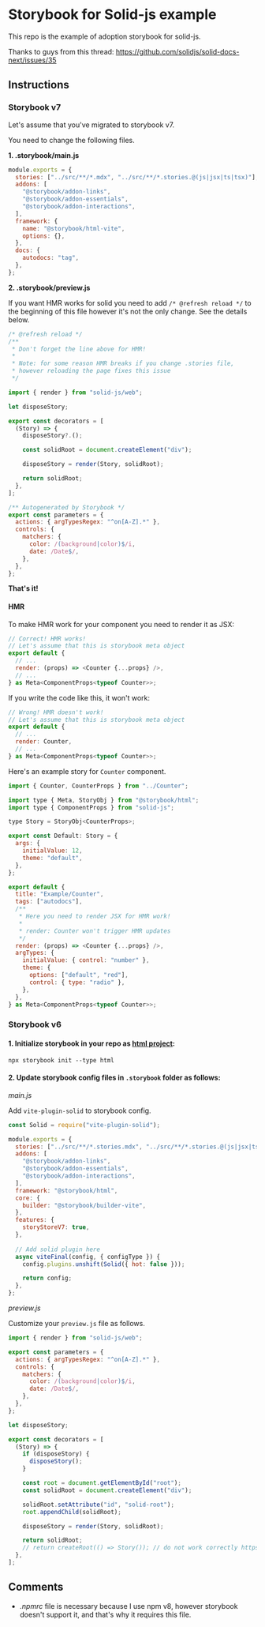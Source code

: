 # Storybook for Solid-js example

This repo is the example of adoption storybook for solid-js.

Thanks to guys from this thread: https://github.com/solidjs/solid-docs-next/issues/35

## Instructions

### Storybook v7

Let's assume that you've migrated to storybook v7.

You need to change the following files.

**1. .storybook/main.js**

```js
module.exports = {
  stories: ["../src/**/*.mdx", "../src/**/*.stories.@(js|jsx|ts|tsx)"],
  addons: [
    "@storybook/addon-links",
    "@storybook/addon-essentials",
    "@storybook/addon-interactions",
  ],
  framework: {
    name: "@storybook/html-vite",
    options: {},
  },
  docs: {
    autodocs: "tag",
  },
};
```

**2. .storybook/preview.js**

If you want HMR works for solid you need to add `/* @refresh reload */` to the beginning of this file however it's not the only change.
See the details below.

```js
/* @refresh reload */
/**
 * Don't forget the line above for HMR!
 * 
 * Note: for some reason HMR breaks if you change .stories file,
 * however reloading the page fixes this issue
 */ 

import { render } from "solid-js/web";

let disposeStory;

export const decorators = [
  (Story) => {
    disposeStory?.();

    const solidRoot = document.createElement("div");

    disposeStory = render(Story, solidRoot);

    return solidRoot;
  },
];

/** Autogenerated by Storybook */
export const parameters = {
  actions: { argTypesRegex: "^on[A-Z].*" },
  controls: {
    matchers: {
      color: /(background|color)$/i,
      date: /Date$/,
    },
  },
};

```

**That's it!**

#### HMR

To make HMR work for your component you need to render it as JSX:

```js
// Correct! HMR works!
// Let's assume that this is storybook meta object
export default {
  // ...
  render: (props) => <Counter {...props} />,
  // ...
} as Meta<ComponentProps<typeof Counter>>;
```

If you write the code like this, it won't work:

```js
// Wrong! HMR doesn't work!
// Let's assume that this is storybook meta object
export default {
  // ...
  render: Counter,
  // ...
} as Meta<ComponentProps<typeof Counter>>;
```

Here's an example story for `Counter` component.

```js
import { Counter, CounterProps } from "../Counter";

import type { Meta, StoryObj } from "@storybook/html";
import type { ComponentProps } from "solid-js";

type Story = StoryObj<CounterProps>;

export const Default: Story = {
  args: {
    initialValue: 12,
    theme: "default",
  },
};

export default {
  title: "Example/Counter",
  tags: ["autodocs"],
  /**
   * Here you need to render JSX for HMR work!
   *
   * render: Counter won't trigger HMR updates
   */
  render: (props) => <Counter {...props} />,
  argTypes: {
    initialValue: { control: "number" },
    theme: {
      options: ["default", "red"],
      control: { type: "radio" },
    },
  },
} as Meta<ComponentProps<typeof Counter>>;

```

### Storybook v6

#### 1. Initialize storybook in your repo as [html project](https://storybook.js.org/docs/html/get-started/install):

```
npx storybook init --type html
```

#### 2. Update storybook config files in `.storybook` folder as follows:

*main.js*

Add `vite-plugin-solid` to storybook config. 
```js
const Solid = require("vite-plugin-solid");

module.exports = {
  stories: ["../src/**/*.stories.mdx", "../src/**/*.stories.@(js|jsx|ts|tsx)"],
  addons: [
    "@storybook/addon-links",
    "@storybook/addon-essentials",
    "@storybook/addon-interactions",
  ],
  framework: "@storybook/html",
  core: {
    builder: "@storybook/builder-vite",
  },
  features: {
    storyStoreV7: true,
  },
  
  // Add solid plugin here
  async viteFinal(config, { configType }) {
    config.plugins.unshift(Solid({ hot: false }));

    return config;
  },
};
```

*preview.js*

Customize your `preview.js` file as follows.

```js
import { render } from "solid-js/web";

export const parameters = {
  actions: { argTypesRegex: "^on[A-Z].*" },
  controls: {
    matchers: {
      color: /(background|color)$/i,
      date: /Date$/,
    },
  },
};

let disposeStory;

export const decorators = [
  (Story) => {
    if (disposeStory) {
      disposeStory();
    }

    const root = document.getElementById("root");
    const solidRoot = document.createElement("div");

    solidRoot.setAttribute("id", "solid-root");
    root.appendChild(solidRoot);

    disposeStory = render(Story, solidRoot);

    return solidRoot;
    // return createRoot(() => Story()); // do not work correctly https://github.com/solidjs/solid/issues/553
  },
];
```

## Comments

- _.npmrc_ file is necessary because I use npm v8, however storybook doesn't support it, and that's why it requires this file.
